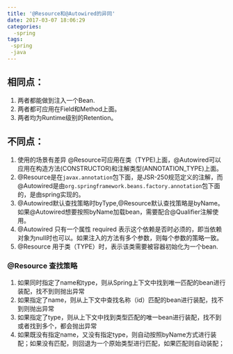 ```yaml
---
title: '@Resource和@Autowired的异同'
date: 2017-03-07 18:06:29
categories:
  -spring
tags:
 -spring
 -java
---
```


## 相同点：
1. 两者都能做到注入一个Bean.
2. 两者都可应用在Field和Method上面。
3. 两者均为Runtime级别的Retention。

## 不同点：
1. 使用的场景有差异 @Resource可应用在类（TYPE)上面，@Autowired可以应用在构造方法(CONSTRUCTOR)和注解类型(ANNOTATION_TYPE)上面。
2. @Resource是在```javax.annotation```包下面，是JSR-250规范定义的注解，而@Autowired是由```org.springframework.beans.factory.annotation```包下面的，是由spring实现的。
3. @Autowired默认查找策略时byType,@Resource默认查找策略是byName。如果@Autowired想要按照byName加载bean，需要配合@Qualifier注解使用。
4. @Autowired 只有一个属性 required 表示这个依赖是否时必须的，即当依赖对象为null时也可以。如果注入的方法有多个参数，则每个参数的策略一致。
5. @Resource 用于类（TYPE）时，表示该类需要被容器初始化为一个bean.


### @Resource 查找策略
1. 如果同时指定了name和type，则从Spring上下文中找到唯一匹配的bean进行装配，找不到则抛出异常
2. 如果指定了name，则从上下文中查找名称（id）匹配的bean进行装配，找不到则抛出异常
3. 如果指定了type，则从上下文中找到类型匹配的唯一bean进行装配，找不到或者找到多个，都会抛出异常
4. 如果既没有指定name，又没有指定type，则自动按照byName方式进行装配；如果没有匹配，则回退为一个原始类型进行匹配，如果匹配则自动装配；
